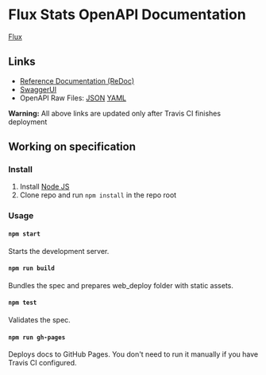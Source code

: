 # Flux Stats OpenAPI Documentation
[Flux](https://github.com/runonflux/flux/)

## Links

- [Reference Documentation (ReDoc)](https://docs.fluxstats.runonflux.io)
- [SwaggerUI](https://docs.fluxstats.runonflux.io/swagger-ui/)
- OpenAPI Raw Files: [JSON](https://docs.fluxstats.runonflux.io/openapi.json) [YAML](https://docs.fluxstats.runonflux.io/openapi.yaml)

**Warning:** All above links are updated only after Travis CI finishes deployment

## Working on specification
### Install

1. Install [Node JS](https://nodejs.org/)
2. Clone repo and run `npm install` in the repo root

### Usage

#### `npm start`
Starts the development server.

#### `npm run build`
Bundles the spec and prepares web_deploy folder with static assets.

#### `npm test`
Validates the spec.

#### `npm run gh-pages`
Deploys docs to GitHub Pages. You don't need to run it manually if you have Travis CI configured.
